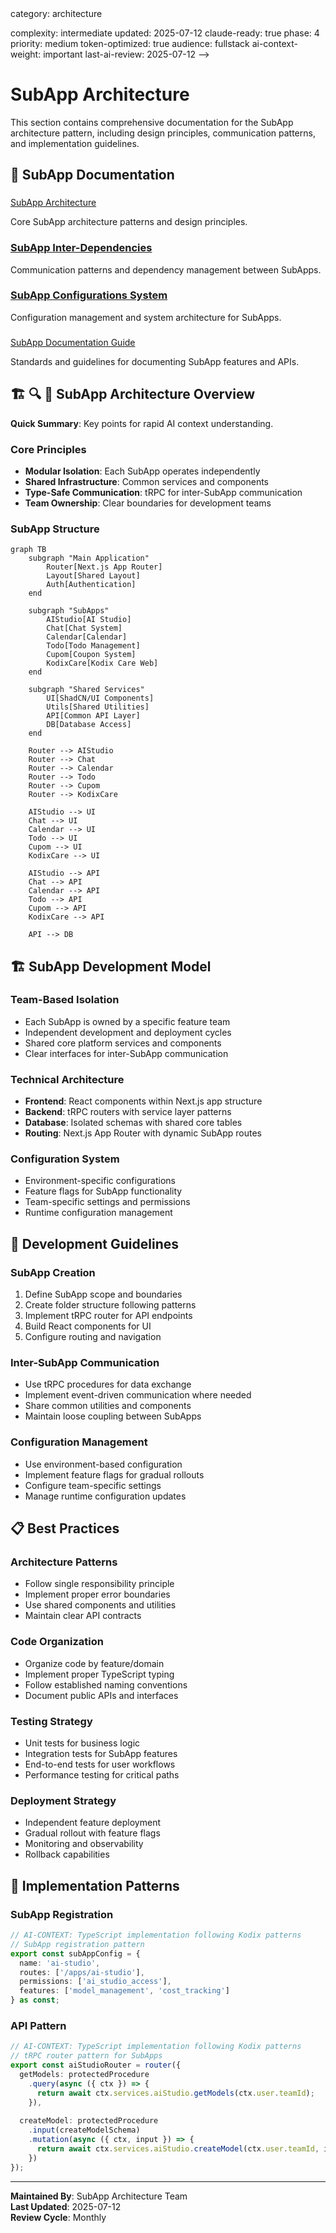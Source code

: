 <!-- AI-METADATA:
<!-- AI-CONTEXT-PRIORITY: always-include="true" summary-threshold="low" -->category: architecture
complexity: intermediate
updated: 2025-07-12
claude-ready: true
phase: 4
priority: medium
token-optimized: true
audience: fullstack
ai-context-weight: important
last-ai-review: 2025-07-12
-->

# SubApp Architecture

This section contains comprehensive documentation for the SubApp architecture pattern, including design principles, communication patterns, and implementation guidelines.

## 📁 SubApp Documentation

### <!-- AI-LINK: type="dependency" importance="high" -->
<!-- AI-CONTEXT-REF: importance="high" type="architecture" -->
[SubApp Architecture](./subapp-architecture.md)
<!-- /AI-CONTEXT-REF -->
<!-- /AI-LINK -->
Core SubApp architecture patterns and design principles.

### [SubApp Inter-Dependencies](./subapp-inter-dependencies.md)
Communication patterns and dependency management between SubApps.

### [SubApp Configurations System](./subapp-configurations-system.md)
Configuration management and system architecture for SubApps.

### <!-- AI-LINK: type="related" importance="medium" -->
<!-- AI-CONTEXT-REF: importance="medium" type="guide" -->
[SubApp Documentation Guide](./subapp-documentation-guide.md)
<!-- /AI-CONTEXT-REF -->
<!-- /AI-LINK -->
Standards and guidelines for documenting SubApp features and APIs.

## 🏗️ 🔍 🎯 SubApp Architecture Overview

<!-- AI-COMPRESS: strategy="summary" max-tokens="150" -->
**Quick Summary**: Key points for rapid AI context understanding.
<!-- /AI-COMPRESS -->
### Core Principles
- **Modular Isolation**: Each SubApp operates independently
- **Shared Infrastructure**: Common services and components
- **Type-Safe Communication**: tRPC for inter-SubApp communication
- **Team Ownership**: Clear boundaries for development teams

### SubApp Structure

```mermaid
graph TB
    subgraph "Main Application"
        Router[Next.js App Router]
        Layout[Shared Layout]
        Auth[Authentication]
    end
    
    subgraph "SubApps"
        AIStudio[AI Studio]
        Chat[Chat System]
        Calendar[Calendar]
        Todo[Todo Management]
        Cupom[Coupon System]
        KodixCare[Kodix Care Web]
    end
    
    subgraph "Shared Services"
        UI[ShadCN/UI Components]
        Utils[Shared Utilities]
        API[Common API Layer]
        DB[Database Access]
    end
    
    Router --> AIStudio
    Router --> Chat
    Router --> Calendar
    Router --> Todo
    Router --> Cupom
    Router --> KodixCare
    
    AIStudio --> UI
    Chat --> UI
    Calendar --> UI
    Todo --> UI
    Cupom --> UI
    KodixCare --> UI
    
    AIStudio --> API
    Chat --> API
    Calendar --> API
    Todo --> API
    Cupom --> API
    KodixCare --> API
    
    API --> DB
```

## 🏗️ SubApp Development Model

### Team-Based Isolation
- Each SubApp is owned by a specific feature team
- Independent development and deployment cycles
- Shared core platform services and components
- Clear interfaces for inter-SubApp communication

### Technical Architecture
- **Frontend**: React components within Next.js app structure
- **Backend**: tRPC routers with service layer patterns
- **Database**: Isolated schemas with shared core tables
- **Routing**: Next.js App Router with dynamic SubApp routes

### Configuration System
- Environment-specific configurations
- Feature flags for SubApp functionality
- Team-specific settings and permissions
- Runtime configuration management

## 🚀 Development Guidelines

### SubApp Creation
1. Define SubApp scope and boundaries
2. Create folder structure following patterns
3. Implement tRPC router for API endpoints
4. Build React components for UI
5. Configure routing and navigation

### Inter-SubApp Communication
- Use tRPC procedures for data exchange
- Implement event-driven communication where needed
- Share common utilities and components
- Maintain loose coupling between SubApps

### Configuration Management
- Use environment-based configuration
- Implement feature flags for gradual rollouts
- Configure team-specific settings
- Manage runtime configuration updates

## 📋 Best Practices

### Architecture Patterns
- Follow single responsibility principle
- Implement proper error boundaries
- Use shared components and utilities
- Maintain clear API contracts

### Code Organization
- Organize code by feature/domain
- Implement proper TypeScript typing
- Follow established naming conventions
- Document public APIs and interfaces

### Testing Strategy
- Unit tests for business logic
- Integration tests for SubApp features
- End-to-end tests for user workflows
- Performance testing for critical paths

### Deployment Strategy
- Independent feature deployment
- Gradual rollout with feature flags
- Monitoring and observability
- Rollback capabilities

## 🔧 Implementation Patterns

### SubApp Registration
<!-- AI-CODE-BLOCK: typescript-example -->
<!-- AI-CODE-OPTIMIZATION: language="typescript" context="kodix-patterns" -->
```typescript
// AI-CONTEXT: TypeScript implementation following Kodix patterns
// SubApp registration pattern
export const subAppConfig = {
  name: 'ai-studio',
  routes: ['/apps/ai-studio'],
  permissions: ['ai_studio_access'],
  features: ['model_management', 'cost_tracking']
} as const;
```
<!-- /AI-CODE-OPTIMIZATION -->
<!-- /AI-CODE-BLOCK -->

### API Pattern
<!-- AI-CODE-BLOCK: typescript-example -->
<!-- AI-CODE-OPTIMIZATION: language="typescript" context="kodix-patterns" -->
```typescript
// AI-CONTEXT: TypeScript implementation following Kodix patterns
// tRPC router pattern for SubApps
export const aiStudioRouter = router({
  getModels: protectedProcedure
    .query(async ({ ctx }) => {
      return await ctx.services.aiStudio.getModels(ctx.user.teamId);
    }),
  
  createModel: protectedProcedure
    .input(createModelSchema)
    .mutation(async ({ ctx, input }) => {
      return await ctx.services.aiStudio.createModel(ctx.user.teamId, input);
    })
});
```
<!-- /AI-CODE-OPTIMIZATION -->
<!-- /AI-CODE-BLOCK -->

---

**Maintained By**: SubApp Architecture Team  
**Last Updated**: 2025-07-12  
**Review Cycle**: Monthly

